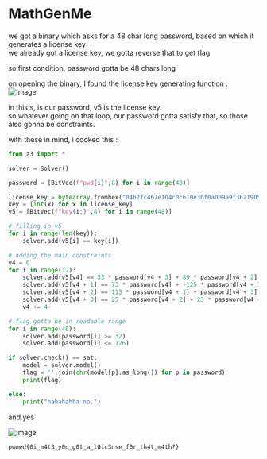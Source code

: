 # MathGenMe

we got a binary which asks for a 48 char long password, based on which it generates a license key \
we already got a license key, we gotta reverse that to get flag

so first condition, password gotta be 48 chars long

on opening the binary, I found the license key generating function : \
![image](https://github.com/IC3lemon/z3-summer-training/assets/150153966/e52ce126-13ac-482a-a914-3de3330a6b0b)

in this s, is our password, v5 is the license key. \
so whatever going on that loop, our password gotta satisfy that, so those also gonna be constraints.

with these in mind, i cooked this :
```python
from z3 import *

solver = Solver()

password = [BitVec(f"pwd{i}",8) for i in range(48)]

license_key = bytearray.fromhex("04b2fc467e104c0c610e3bf0a009a9f3621905df1997ce0b6cd6a3ea68af4d4deaaf024906f7b259ba32035ac4dad586")
key = [int(x) for x in license_key]
v5 = [BitVec(f"key{i:}",8) for i in range(48)]

# filling in v5
for i in range(len(key)):
    solver.add(v5[i] == key[i])

# adding the main constraints
v4 = 0
for i in range(12):
    solver.add(v5[v4] == 33 * password[v4 + 3] + 89 * password[v4 + 2] + 103 * password[v4 + 1] + 66 * password[v4])
    solver.add(v5[v4 + 1] == 73 * password[v4] + -125 * password[v4 + 1] + -103 * password[v4 + 2] + 51 * password[v4 + 3])
    solver.add(v5[v4 + 2] == 113 * password[v4 + 1] + password[v4 + 3] + 54 * password[v4] + 8 * password[v4 + 2])
    solver.add(v5[v4 + 3] == 25 * password[v4 + 2] + 23 * password[v4 + 3] + 119 * password[v4] + 3 * password[v4 + 1])
    v4 += 4

# flag gotta be in readable range
for i in range(48):
    solver.add(password[i] >= 32)
    solver.add(password[i] <= 126)

if solver.check() == sat:
    model = solver.model()
    flag = ''.join(chr(model[p].as_long()) for p in password)
    print(flag)

else:
    print("hahahahha no.")
```

and yes

![image](https://github.com/IC3lemon/z3-summer-training/assets/150153966/34267f18-3149-4e87-9c2f-09b069dfd4ec)

`pwned{0i_m4t3_y0u_g0t_a_l0ic3nse_f0r_th4t_m4th?}`
